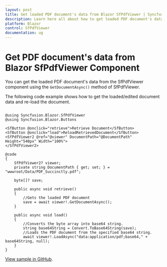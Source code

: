```yaml
---
layout: post
title: Get loaded PDF document's data from Blazor SfPdfViewer | Syncfusion
description: Learn here all about how to get loaded PDF document's data in Syncfusion Blazor SfPdfViewer component and more.
platform: Blazor
control: SfPdfViewer
documentation: ug
---
```


# Get PDF document's data from Blazor SfPdfViewer Component

You can get the loaded PDF document's data from the SfPdfViewer component using the `GetDocumentAsync()` method of SfPdfViewer. 

The following code example shows how to get the loaded/edited document data and re-load the document.

```cshtml

@using Syncfusion.Blazor.SfPdfViewer
@using Syncfusion.Blazor.Buttons

<SfButton @onclick="retrieve">Retrieve Document</SfButton>
<SfButton @onclick="load">ReloadRetrievedDocument</SfButton>
<SfPdfViewer2 @ref="@viewer" DocumentPath="@DocumentPath" Height="540px" Width="100%">
</SfPdfViewer2>

@code
{
    SfPdfViewer2? viewer;
    private string DocumentPath { get; set; } = "wwwroot/Data/PDF_Succinctly.pdf";

    byte[]? save;

    public async void retrieve()
    {
        //Gets the loaded PDF document
        save = await viewer!.GetDocumentAsync();
    }

    public async void load()
    {
        //Converts the byte array into base64 string.
        string base64String = Convert.ToBase64String(save);
        //Loads the PDF document from the specified base64 string.
        await viewer!.LoadAsync("data:application/pdf;base64," + base64String, null);
    }
}

```
[View sample in GitHub](https://github.com/SyncfusionExamples/blazor-pdf-viewer-examples/tree/master/Common/Get%20the%20PDF%20document%20as%20a%20byte%20array%20-%20SfPdfViewer).